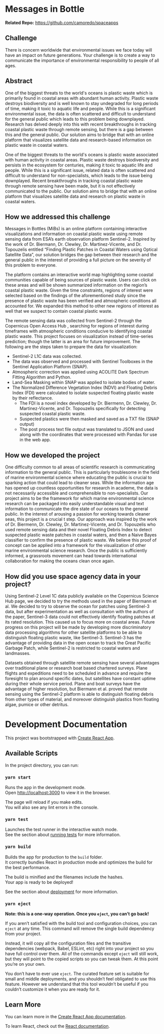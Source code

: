 # Messages in Bottle

**Related Repo:** https://github.com/camoredo/spaceapps

## Challenge

There is concern worldwide that environmental issues we face today will have an impact on future generations. Your challenge is to create a way to communicate the importance of environmental responsibility to people of all ages.

## Abstract

One of the biggest threats to the world's oceans is plastic waste which is primarily found in coastal areas with abundant human activity. Plastic waste destroys biodiversity and is well known to stay undegraded for long periods of time, making it toxic to aquatic life and people. While this is a significant environmental issue, the data is often scattered and difficult to understand for the general public which leads to this problem being downplayed. Research has delved deeply into this with recent breakthroughs in tracking coastal plastic waste through remote sensing, but there is a gap between this and the general public. Our solution aims to bridge that with an online platform that visualizes satellite data and research-based information on plastic waste in coastal waters.

One of the biggest threats to the world's oceans is plastic waste associated with human activity in coastal areas. Plastic waste destroys biodiversity and persists in the ecosystem for centuries, making it toxic to aquatic life and people. While this is a significant issue, related data is often scattered and difficult to understand for non-specialists, which leads to the issue being downplayed. Recent breakthroughs in tracking coastal plastic waste through remote sensing have been made, but it is not effectively communicated to the public. Our solution aims to bridge that with an online platform that visualizes satellite data and research on plastic waste in coastal waters.

## How we addressed this challenge

Messages in Bottles (MiBs) is an online platform containing interactive visualizations and information on coastal plastic waste using remote sensing data from ESA’s earth observation platform  Sentinel-2. Inspired by the work of Dr. Biermann, Dr. Clewley, Dr. Martinez-Vicente, and Dr. Topouzelis entitled “Finding Plastic Patches in Coastal Waters using Optical Satellite Data”, our solution bridges the gap between their research and the general public in the interest of providing a full picture on the severity of this problem to everyone.

The platform contains an interactive world map highlighting some coastal communities capable of being sources of plastic waste. Users can click on these areas and will be shown summarized information on the region’s coastal plastic waste. Given the time constraints, regions of interest were selected based on the findings of the aforementioned study since the presence of plastic waste has been verified and atmospheric conditions all accounted for. We expanded this method to other new regions of interest as well that we suspect to contain coastal plastic waste.

The remote sensing data was collected from Sentinel-2 through the Copernicus Open Access Hub , searching for regions of interest during timeframes with atmospheric conditions conducive to identifying coastal plastic waste. This project focuses on visualization instead of time-series prediction; though the latter is an area for future improvement. The following are the steps taken to prepare the data for visualization:

- Sentinel-2 L1C data was collected.
- The data was observed and processed with Sentinel Toolboxes in the Sentinel Application Platform (SNAP). 
- Atmospheric correction was applied using ACOLITE Dark Spectrum Fitting Algorithm and Python. 
- Land-Sea Masking within SNAP was applied to isolate bodies of water.
- The Normalized Difference Vegetation Index (NDVI) and Floating Debris Index (FDI) were calculated to isolate suspected floating plastic waste by their reflectance. 
  - The FDI is a novel index developed by Dr. Biermenn, Dr. Clewley, Dr. Martinez-Vicente, and Dr. Topouzelis specifically for detecting suspected coastal plastic waste. 
  - Suspected plastics were then masked and saved as a TXT file (SNAP output)
  - The post process text file output was translated to JSON and used along with the coordinates that were processed with Pandas for use in the web app.

## How we developed the project

One difficulty common to all areas of scientific research is communicating information to the general public. This is particularly troublesome in the field of marine environmental science where educating the public is crucial to sparking action that could lead to cleaner seas. While the information age has opened up countless opportunities for research in academe, the data is not necessarily accessible and comprehensible to non-specialists. Our project aims to be the framework for which marine environmental science research can be packaged into easily understandable visual and text information to communicate the dire state of our oceans to the general public. In the interest of arousing a passion for working towards cleaner seas, this project is a crucial t step. Our approach was inspired by the work of Dr. Biermenn, Dr. Clewley, Dr. Martinez-Vicente, and Dr. Topouzelis who used remote sensing data and their novel Floating Debris Index to detect suspected plastic waste patches in coastal waters, and then a Naive Bayes classifier to confirm the presence of plastic waste. We believe this proof of concept can be applied into a framework for the visualization of other marine environmental science research. Once the public is sufficiently informed, a grassroots movement can head towards international collaboration for making the oceans clean once again.

## How did you use space agency data in your project?

Using Sentinel-2 Level 1C data publicly available on the Copernicus Science Hub page, we decided to try the methods used in the paper of Biermann et al. We decided to try to observe the ocean for patches using Sentinel-3 data, but after experimentation as well as consultation with the authors of the paper, Sentinel-3 data could not effectively identify floating patches at its rated resolution. This caused us to focus more on coastal areas. Future progress on this project will be made by developing more discriminatory data processing algorithms for other satellite platforms to be able to distinguish floating plastic waste, like Sentinel-3. Sentinel-3 has the advantage of providing data in the open ocean to track the Great Pacific Garbage Patch, while Sentinel-2 is restricted to coastal waters and landmasses.

Datasets obtained through satellite remote sensing have several advantages over traditional plane or research boat based chartered surveys. Plane flights and expeditions need to be scheduled in advance and require the foresight to plan around specific dates, but satellites have constant uptime during their whole service period. Plane and boat surveys have the advantage of higher resolution, but Biermann et al. proved that remote sensing using the Sentinel-2 platform is able to distinguish floating debris from other types of material, and moreover distinguish plastics from floating algae, pumice or other detritus. 

# Development Documentation

This project was bootstrapped with [Create React App](https://github.com/facebook/create-react-app).

## Available Scripts

In the project directory, you can run:

### `yarn start`

Runs the app in the development mode.<br />
Open [http://localhost:3000](http://localhost:3000) to view it in the browser.

The page will reload if you make edits.<br />
You will also see any lint errors in the console.

### `yarn test`

Launches the test runner in the interactive watch mode.<br />
See the section about [running tests](https://facebook.github.io/create-react-app/docs/running-tests) for more information.

### `yarn build`

Builds the app for production to the `build` folder.<br />
It correctly bundles React in production mode and optimizes the build for the best performance.

The build is minified and the filenames include the hashes.<br />
Your app is ready to be deployed!

See the section about [deployment](https://facebook.github.io/create-react-app/docs/deployment) for more information.

### `yarn eject`

**Note: this is a one-way operation. Once you `eject`, you can’t go back!**

If you aren’t satisfied with the build tool and configuration choices, you can `eject` at any time. This command will remove the single build dependency from your project.

Instead, it will copy all the configuration files and the transitive dependencies (webpack, Babel, ESLint, etc) right into your project so you have full control over them. All of the commands except `eject` will still work, but they will point to the copied scripts so you can tweak them. At this point you’re on your own.

You don’t have to ever use `eject`. The curated feature set is suitable for small and middle deployments, and you shouldn’t feel obligated to use this feature. However we understand that this tool wouldn’t be useful if you couldn’t customize it when you are ready for it.

## Learn More

You can learn more in the [Create React App documentation](https://facebook.github.io/create-react-app/docs/getting-started).

To learn React, check out the [React documentation](https://reactjs.org/).
